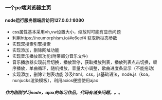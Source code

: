### 一个pc端浏览器主页
#### node运行服务器端后访问127.0.0.1:8080
- css属性基本采用vh,vw设置大小，缩放时可能有显示问题
- 利用https://neumorphism.io/#e6eef4 获取新拟态参数
- 实现双搜索引擎搜索
- 实现添加，删除网址功能
- 实现音乐播放器功能(附带部分音乐文件)
- 音乐播放器实现前后切换，播放暂停，获取播放列表，播放列表点击切换，顺序播放，单曲循环，随机播放，音量大小调整，歌曲进度条显示（不能拖动）
- 实现添加，删除计划表功能
涉及html，css，js基础语法，node.js（koa，nunjucks渲染模板），利用axios便捷使用ajax
##### 作为刚刚学习node，ajax的练习作品，代码有诸多问题。。。
